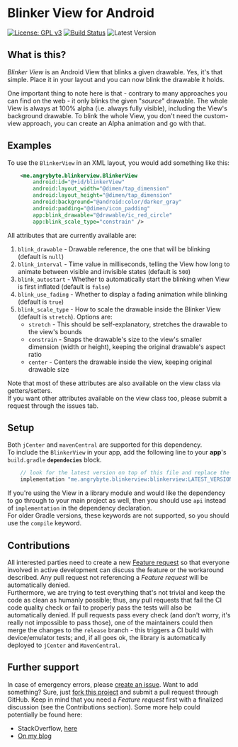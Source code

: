 Blinker View for Android
=============
[![License: GPL v3](https://img.shields.io/badge/License-GPLv3-blue.svg)](https://www.gnu.org/licenses/gpl-3.0)
[![Build Status](https://travis-ci.org/milosmns/blinking-image-view.svg?branch=master)](https://travis-ci.org/milosmns/blinking-image-view)
![Latest Version](https://img.shields.io/bintray/v/milosmns/maven/blinkerview?color=dk_green&label=Latest%20version&logo=gradle)

What is this?
-------------
_Blinker View_ is an Android View that blinks a given drawable. Yes, it's that simple. Place it in your layout and you can now blink the drawable it holds.

One important thing to note here is that - contrary to many approaches you can find on the web - it only blinks the given "_source_" drawable. 
The whole View is always at 100% alpha (i.e. always fully visible), including the View's background drawable. 
To blink the whole View, you don't need the custom-view approach, you can create an Alpha animation and go with that.

Examples
--------

To use the `BlinkerView` in an XML layout, you would add something like this:

```xml
    <me.angrybyte.blinkerview.BlinkerView
        android:id="@+id/blinkerView"
        android:layout_width="@dimen/tap_dimension"
        android:layout_height="@dimen/tap_dimension"
        android:background="@android:color/darker_gray"
        android:padding="@dimen/icon_padding"
        app:blink_drawable="@drawable/ic_red_circle"
        app:blink_scale_type="constrain" />
```

All attributes that are currently available are:

  1. `blink_drawable` - Drawable reference, the one that will be blinking (default is `null`)
  2. `blink_interval` - Time value in milliseconds, telling the View how long to animate between visible and invisible states (default is `500`)
  3. `blink_autostart` - Whether to automatically start the blinking when View is first inflated (default is `false`)
  4. `blink_use_fading` - Whether to display a fading animation while blinking (default is `true`)
  5. `blink_scale_type` - How to scale the drawable inside the Blinker View (default is `stretch`). Options are:
      - `stretch` - This should be self-explanatory, stretches the drawable to the view's bounds
      - `constrain` - Snaps the drawable's size to the view's smaller dimension (width or height), keeping the original drawable's aspect ratio
      - `center` - Centers the drawable inside the view, keeping original drawable size

Note that most of these attributes are also available on the view class via getters/setters.  
If you want other attributes available on the view class too, please submit a request through the issues tab.

Setup
-----

Both `jCenter` and `mavenCentral` are supported for this dependency.  
To include the `BlinkerView` in your app, add the following line to your **app**'s `build.gradle` **`dependecies`** block.
```gradle
    // look for the latest version on top of this file and replace the placeholder with it
    implementation "me.angrybyte.blinkerview:blinkerview:LATEST_VERSION" 
```
If you're using the View in a library module and would like the dependency to go through to your main project as well, then you should use `api` instead of 
`implementation` in the dependency declaration.  
For older Gradle versions, these keywords are not supported, so you should use the `compile` keyword.

Contributions
-------------
All interested parties need to create a new [Feature request](https://github.com/milosmns/blinking-image-view/issues/new) so that everyone involved in active 
development can discuss the feature or the workaround described. Any pull request not referencing a _Feature request_ will be automatically denied.  
Furthermore, we are trying to test everything that's not trivial and keep the code as clean as humanly possible; thus, any pull requests that fail the CI code 
quality check or fail to properly pass the tests will also be automatically denied. 
If pull requests pass every check (and don't worry, it's really not impossible to pass those), one of the maintainers could then merge the changes to the 
`release` branch - this triggers a CI build with device/emulator tests; and, if all goes ok, the library is automatically deployed to `jCenter` and `MavenCentral`.

Further support
---------------
In case of emergency errors, please [create an issue](https://github.com/milosmns/blinking-image-view/issues/new).
Want to add something? Sure, just [fork this project](https://github.com/milosmns/blinking-image-view/fork) and submit a pull request through GitHub. 
Keep in mind that you need a _Feature request_ first with a finalized discussion (see the Contributions section).
Some more help could potentially be found here:
- StackOverflow, [here](http://stackoverflow.com/questions/tagged/blinking-image-view)
- [On my blog](http://angrybyte.me)
